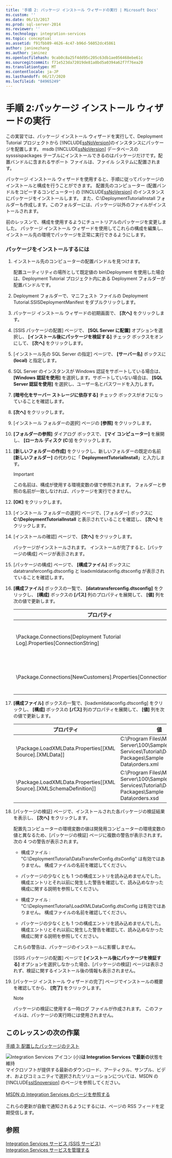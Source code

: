 ```yaml
---
title: '手順 2: パッケージ インストール ウィザードの実行 | Microsoft Docs'
ms.custom: ''
ms.date: 06/13/2017
ms.prod: sql-server-2014
ms.reviewer: ''
ms.technology: integration-services
ms.topic: conceptual
ms.assetid: f91fbb89-4626-4c47-b96d-56052dc45861
author: janinezhang
ms.author: janinez
ms.openlocfilehash: 9cab0c8a25f4dd95c205c63db1ae056468ebe61c
ms.sourcegitcommit: f71e523da72019de81a8bd5a0394a62f7f76ea20
ms.translationtype: MT
ms.contentlocale: ja-JP
ms.lasthandoff: 06/17/2020
ms.locfileid: "84965249"
---
```

# <a name="step-2-running-the-package-installation-wizard"></a>手順 2:パッケージ インストール ウィザードの実行
  この実習では、パッケージ インストール ウィザードを実行して、Deployment Tutorial プロジェクトから [!INCLUDE[ssNoVersion](../includes/ssnoversion-md.md)]のインスタンスにパッケージを配置します。 msdb [!INCLUDE[ssNoVersion](../includes/ssnoversion-md.md)] データベースの sysssispackages テーブルにインストールできるのはパッケージだけです。配置バンドルに含まれるサポート ファイルは、ファイル システムに配置されます。  
  
 パッケージ インストール ウィザードを使用すると、手順に従ってパッケージのインストールと構成を行うことができます。 配置先のコンピューター (配置バンドルをコピーするコンピューター) の [!INCLUDE[ssNoVersion](../includes/ssnoversion-md.md)] のインスタンスにパッケージをインストールします。 また、C:\DeploymentTutorialInstall フォルダーも作成します。このフォルダーには、パッケージ以外のファイルがインストールされます。  
  
 前のレッスンで、構成を使用するようにチュートリアルのパッケージを変更しました。 パッケージ インストール ウィザードを使用してこれらの構成を編集し、インストール先の環境でパッケージを正常に実行できるようにします。  
  
### <a name="to-install-the-packages"></a>パッケージをインストールするには  
  
1.  インストール先のコンピューターの配置バンドルを見つけます。  
  
     配置ユーティリティの場所として既定値の bin\Deployment を使用した場合は、Deployment Tutorial プロジェクト内にある Deployment フォルダーが配置バンドルです。  
  
2.  Deployment フォルダーで、マニフェスト ファイルの Deployment Tutorial.SSISDeploymentManifest をダブルクリックします。  
  
3.  パッケージ インストール ウィザードの初期画面で、 **[次へ]** をクリックします。  
  
4.  [SSIS パッケージの配置] ページで、 **[SQL Server に配置]** オプションを選択し、 **[インストール後にパッケージを検証する]** チェック ボックスをオンにして、 **[次へ]** をクリックします。  
  
5.  [インストール先の SQL Server の指定] ページで、 **[サーバー名]** ボックスに **(local)** と指定します。  
  
6.  SQL Server のインスタンスが Windows 認証をサポートしている場合は、 **[Windows 認証を使用]** を選択します。サポートしていない場合は、 **[SQL Server 認証を使用]** を選択し、ユーザー名とパスワードを入力します。  
  
7.  **[暗号化をサーバー ストレージに依存する]** チェック ボックスがオフになっていることを確認します。  
  
8.  **[次へ]** をクリックします。  
  
9. [インストール フォルダーの選択] ページの **[参照]** をクリックします。  
  
10. **[フォルダーの参照]** ダイアログ ボックスで、 **[マイ コンピューター]** を展開し、 **[ローカル ディスク (C:)]** をクリックします。  
  
11. **[新しいフォルダーの作成]** をクリックし、新しいフォルダーの既定の名前 **[新しいフォルダー]** の代わりに「 **DeploymentTutorialInstall**」と入力します。  
  
    > [!IMPORTANT]  
    >  この名前は、構成が使用する環境変数の値で参照されます。 フォルダーと参照の名前が一致しなければ、パッケージを実行できません。  
  
12. **[OK]** をクリックします。  
  
13. [インストール フォルダーの選択] ページで、[フォルダー] ボックスに **C:\DeploymentTutorialInstall** と表示されていることを確認し、 **[次へ]** をクリックします。  
  
14. [インストールの確認] ページで、 **[次へ]** をクリックします。  
  
     パッケージがインストールされます。 インストールが完了すると、[パッケージの構成] ページが表示されます。  
  
15. [パッケージの構成] ページで、 **[構成ファイル]** ボックスに datatransferconfig.dtsconfig と loadxmldataconfig.dtsconfig が表示されていることを確認します。  
  
16. **[構成ファイル]** ボックスの一覧で、 **[datatransferconfig.dtsconfig]** をクリックし、 **[構成]** ボックスの **[パス]** 列のプロパティを展開して、 **[値]** 列を次の値で更新します。  
  
    |プロパティ|値|更新後の値|  
    |--------------|-----------|-------------------|  
    |\Package.Connections[Deployment Tutorial Log].Properties[ConnectionString]|C:\Program Files\Microsoft SQL Server\100\Samples\Integration Services\Tutorial\Deploying Packages\Completed Packages\Deployment Tutorial Log|C:\DeploymentTutorialInstall\Deployment Tutorial Log|  
    |\Package.Connections[NewCustomers].Properties[ConnectionString]|C:\Program Files\Microsoft SQL Server\100\Samples\Integration Services\Tutorial\Deploying Packages\Sample Data\NewCustomers.txt|C:\DeploymentTutorialInstall\NewCustomers.txt|  
  
17. **[構成ファイル]** ボックスの一覧で、[loadxmldataconfig.dtsconfig] をクリックし、 **[構成]** ボックスの **[パス]** 列のプロパティを展開して、 **[値]** 列を次の値で更新します。  
  
    |プロパティ|値|更新後の値|  
    |--------------|-----------|-------------------|  
    |\Package.LoadXMLData.Properties[[XML Source].[XMLData]]|C:\Program Files\Microsoft SQL Server\100\Samples\Integration Services\Tutorial\Deploying Packages\Sample Data\orders.xml|C:\DeploymentTutorialInstall\orders.xml|  
    |\Package.LoadXMLData.Properties[[XML Source].[XMLSchemaDefinition]]|C:\Program Files\Microsoft SQL Server\100\Samples\Integration Services\Tutorial\Deploying Packages\Sample Data\orders.xsd|C:\DeploymentTutorialInstall\orders.xsd|  
  
18. [パッケージの検証] ページで、インストールされた各パッケージの検証結果を表示し、 **[次へ]** をクリックします。  
  
     配置先コンピューターの環境変数の値は開発用コンピューターの環境変数の値と異なるため、[パッケージの検証] ページに複数の警告が表示されます。 次の 4 つの警告が表示されます。  
  
    -   構成ファイル : "C:\DeploymentTutorial\DataTransferConfig.dtsConfig" は有効ではありません。 構成ファイルの名前を確認してください。  
  
    -   パッケージの少なくとも 1 つの構成エントリを読み込めませんでした。 構成エントリとそれ以前に発生した警告を確認して、読み込めなかった構成に関する説明を参照してください。  
  
    -   構成ファイル : "C:\DeploymentTutorial\LoadXMLDataConfig.dtsConfig は有効ではありません。 構成ファイルの名前を確認してください。  
  
    -   パッケージの少なくとも 1 つの構成エントリを読み込めませんでした。 構成エントリとそれ以前に発生した警告を確認して、読み込めなかった構成に関する説明を参照してください。  
  
     これらの警告は、パッケージのインストールに影響しません。  
  
     [SSIS パッケージの配置] ページで **[インストール後にパッケージを検証する]** オプションを選択しなかった場合、[パッケージの検証] ページは表示されず、検証に関するインストール後の情報も表示されません。  
  
19. [パッケージ インストール ウィザードの完了] ページでインストールの概要を確認してから、 **[完了]** をクリックします。  
  
    > [!NOTE]  
    >  パッケージの検証に使用する一時ログ ファイルが作成されます。 このファイルは、パッケージの実行時には使用されません。  
  
## <a name="next-task-in-lesson"></a>このレッスンの次の作業  
 [手順 3: 配置したパッケージのテスト](../integration-services/lesson-3-3-testing-the-deployed-packages.md)  
  
![Integration Services アイコン (小)](media/dts-16.gif "Integration Services のアイコン (小)")**は Integration Services で最新の**状態を維持  <br /> マイクロソフトが提供する最新のダウンロード、アーティクル、サンプル、ビデオ、およびコミュニティで選択されたソリューションについては、MSDN の [!INCLUDE[ssISnoversion](../includes/ssisnoversion-md.md)] のページを参照してください。<br /><br /> [MSDN の Integration Services のページを参照する](https://go.microsoft.com/fwlink/?LinkId=136655)<br /><br /> これらの更新が自動で通知されるようにするには、ページの RSS フィードを定期受信します。  
  
## <a name="see-also"></a>参照  
 [Integration Services サービス &#40;SSIS サービス&#41;](service/integration-services-service-ssis-service.md)   
 [Integration Services サービスを管理する](../../2014/integration-services/manage-the-integration-services-service.md)  
  
  
